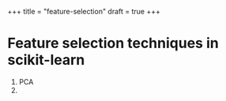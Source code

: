 +++
title = "feature-selection"
draft = true
+++

# Feature selection techniques in scikit-learn

1. PCA
2.
